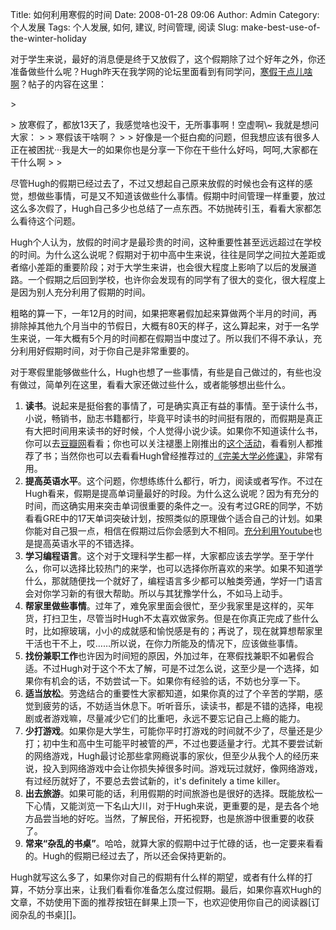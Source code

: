 Title: 如何利用寒假的时间
Date: 2008-01-28 09:06
Author: Admin
Category: 个人发展
Tags: 个人发展, 如何, 建议, 时间管理, 阅读
Slug: make-best-use-of-the-winter-holiday

对于学生来说，最好的消息便是终于又放假了，这个假期除了过个好年之外，你还准备做些什么呢？Hugh昨天在我学网的论坛里面看到有同学问，[寒假干点儿啥啊][]？帖子的内容在这里：

</p>
<p>
> </p>
> 放寒假了，都放13天了，我感觉啥也没干，无所事事啊！空虚啊\~ 我就是想问大家：
>
> 寒假该干啥啊？
>
> 好像是一个挺白痴的问题，但我想应该有很多人正在被困扰···我是大一的如果你也是分享一下你在干些什么好吗，呵呵,大家都在干什么啊
>
> <p>

</p>

尽管Hugh的假期已经过去了，不过又想起自己原来放假的时候也会有这样的感觉，想做些事情，可是又不知道该做些什么事情。假期中时间管理一样重要，放过这么多次假了，Hugh自己多少也总结了一点东西。不妨抛砖引玉，看看大家都怎么看待这个问题。

</p>

Hugh个人认为，放假的时间才是最珍贵的时间，这种重要性甚至远远超过在学校的时间。为什么这么说呢？假期对于初中高中生来说，往往是同学之间拉大差距或者缩小差距的重要阶段；对于大学生来讲，也会很大程度上影响了以后的发展道路。一个假期之后回到学校，也许你会发现有的同学有了很大的变化，很大程度上是因为别人充分利用了假期的时间。

</p>

粗略的算一下，一年12月的时间，如果把寒暑假加起来算做两个半月的时间，再排除掉其他九个月当中的节假日，大概有80天的样子，这么算起来，对于一名学生来说，一年大概有5个月的时间都在假期当中度过了。所以我们不得不承认，充分利用好假期时间，对于你自己是非常重要的。

</p>

对于寒假里能够做些什么，Hugh也想了一些事情，有些是自己做过的，有些也没有做过，简单列在这里，看看大家还做过些什么，或者能够想出些什么。

</p>

1.  **读书**。说起来是挺俗套的事情了，可是确实真正有益的事情。至于读什么书，小说，畅销书，励志书籍都行，毕竟平时读书的时间挺有限的，而假期是真正有大把时间用来读书的好时候，个人觉得小说少读。如果你不知道读什么书，你可以去[豆瓣网][]看看；你也可以关注褪墨上刚推出的[这个活动][]，看看别人都推荐了书；当然你也可以去看看Hugh曾经推荐过的[《完美大学必修课》][]，非常有用。
2.  **提高英语水平**。这个问题，你想练练什么都行，听力，阅读或者写作。不过在Hugh看来，假期是提高单词量最好的时段。为什么这么说呢？因为有充分的时间，而这确实用来突击单词很重要的条件之一。没有考过GRE的同学，不妨看看GRE中的17天单词突破计划，按照类似的原理做个适合自己的计划。如果你能对自己狠一点，相信在假期过后你会感到大不相同。[充分利用Youtube][]也是提高英语水平的不错选择。
3.  **学习编程语言**。这个对于文理科学生都一样，大家都应该去学学。至于学什么，你可以选择比较热门的来学，也可以选择你所喜欢的来学。如果不知道学什么，那就随便找一个就好了，编程语言多少都可以触类旁通，学好一门语言会对你学习新的有很大帮助。所以与其犹豫学什么，不如马上动手。
4.  **帮家里做些事情**。过年了，难免家里面会很忙，至少我家里是这样的，买年货，打扫卫生，尽管当时Hugh不太喜欢做家务。但是在你真正完成了些什么时，比如擦玻璃，小小的成就感和愉悦感是有的；再说了，现在就算想帮家里干活也干不上，哎……所以说，在你力所能及的情况下，应该做些事情。
5.  **找份兼职工作**也许因为时间短的原因，外加过年，在寒假找兼职不如暑假合适。不过Hugh对于这个不太了解，可是不过怎么说，这至少是一个选择，如果你有机会的话，不妨尝试一下。如果你有经验的话，不妨也分享一下。
6.  **适当放松**。劳逸结合的重要性大家都知道，如果你真的过了个辛苦的学期，感觉到疲劳的话，不妨适当休息下。听听音乐，读读书，都是不错的选择，电视剧或者游戏嘛，尽量减少它们的比重吧，永远不要忘记自己上瘾的能力。
7.  **少打游戏**。如果你是大学生，可能你平时打游戏的时间就不少了，尽量还是少打；初中生和高中生可能平时被管的严，不过也要适量才行。尤其不要尝试新的网络游戏，Hugh最讨论那些拿网瘾说事的家伙，但至少从我个人的经历来说，投入到网络游戏中会让你损失掉很多时间。游戏玩过就好，像网络游戏，有过经历就好了，不要总去尝试新的，it's
    definitely a time killer。
8.  **出去旅游**。如果可能的话，利用假期的时间旅游也是很好的选择。既能放松一下心情，又能浏览一下名山大川，对于Hugh来说，更重要的是，是去各个地方品尝当地的好吃。当然，了解民俗，开拓视野，也是旅游中很重要的收获了。
9.  **常来“杂乱的书桌”**。哈哈，就算大家的假期中过于忙碌的话，也一定要来看看的。Hugh的假期已经过去了，所以还会保持更新的。

</p>
Hugh就写这么多了，如果你对自己的假期有什么样的期望，或者有什么样的打算，不妨分享出来，让我们看看你准备怎么度过假期。最后，如果你喜欢Hugh的文章，不妨使用下面的推荐按钮在鲜果上顶一下，也欢迎使用你自己的阅读器[订阅杂乱的书桌][]。

  [寒假干点儿啥啊]: http://www.5xue.com/modules/bbs/viewthread.php?tid=135363&extra=&page=1
  [豆瓣网]: http://www.douban.com
  [这个活动]: http://www.mifengtd.cn/articles/holiday-reading-list-activity.html
  [《完美大学必修课》]: http://www.quhuashuai.com/2007/12/book-download-perfect-university/
  [充分利用Youtube]: http://www.quhuashuai.com/2008/01/how-to-use-youtube/
  [订阅杂乱的书桌]: http://feed.quhuashuai.com

